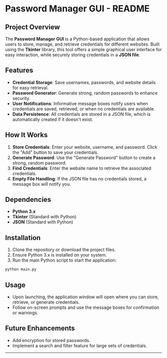 # Password Manager GUI - README

## Project Overview
The **Password Manager GUI** is a Python-based application that allows users to store, manage, and retrieve credentials for different websites. Built using the **Tkinter** library, this tool offers a simple graphical user interface for easy interaction, while securely storing credentials in a **JSON file**.

## Features
- **Credential Storage**: Save usernames, passwords, and website details for easy retrieval.
- **Password Generator**: Generate strong, random passwords to enhance security.
- **User Notifications**: Informative message boxes notify users when credentials are saved, retrieved, or when no credentials are available.
- **Data Persistence**: All credentials are stored in a JSON file, which is automatically created if it doesn't exist.
  
## How It Works
1. **Store Credentials**: Enter your website, username, and password. Click the "Add" button to save your credentials.
2. **Generate Password**: Use the "Generate Password" button to create a strong, random password.
3. **Find Credentials**: Enter the website name to retrieve the associated credentials.
4. **Empty File Handling**: If the JSON file has no credentials stored, a message box will notify you.

## Dependencies
- **Python 3.x**
- **Tkinter** (Standard with Python)
- **JSON** (Standard with Python)

## Installation
1. Clone the repository or download the project files.
2. Ensure Python 3.x is installed on your system.
3. Run the main Python script to start the application:

```bash
python main.py
```

## Usage
- Upon launching, the application window will open where you can store, retrieve, or generate credentials.
- Follow on-screen prompts and use the message boxes for confirmation or warnings.
  
## Future Enhancements
- Add encryption for stored passwords.
- Implement a search and filter feature for large sets of credentials.

---


